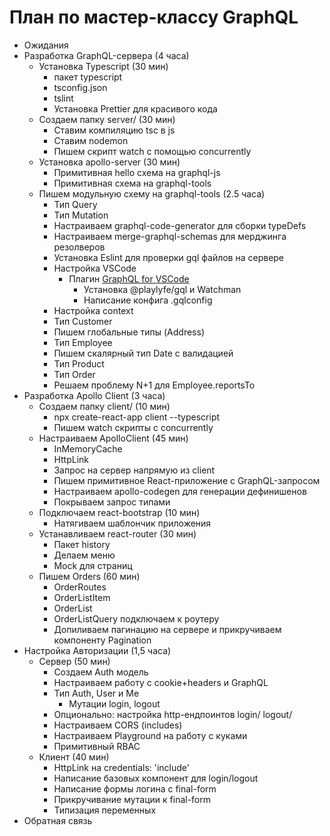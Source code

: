 # План по мастер-классу GraphQL

- Ожидания
- Разработка GraphQL-сервера (4 часа)
  - Установка Typescript (30 мин)
    - пакет typescript
    - tsconfig.json
    - tslint
    - Установка Prettier для красивого кода
  - Создаем папку server/ (30 мин)
    - Ставим компиляцию tsc в js
    - Ставим nodemon
    - Пишем скрипт watch с помощью concurrently
  - Установка apollo-server (30 мин)
    - Примитивная hello схема на graphql-js
    - Примитивная схема на graphql-tools
  - Пишем модульную схему на graphql-tools (2.5 часа)
    - Тип Query
    - Тип Mutation
    - Настраиваем graphql-code-generator для сборки typeDefs
    - Настраиваем merge-graphql-schemas для мерджинга резолверов
    - Установка Eslint для проверки gql файлов на сервере
    - Настройка VSCode
      - Плагин [GraphQL for VSCode](https://marketplace.visualstudio.com/items?itemName=kumar-harsh.graphql-for-vscode)
        - Установка @playlyfe/gql и Watchman 
        - Написание конфига .gqlconfig
    - Настройка context
    - Тип Customer
    - Пишем глобальные типы (Address)
    - Тип Employee
    - Пишем скалярный тип Date с валидацией
    - Тип Product
    - Тип Order
    - Решаем проблему N+1 для Employee.reportsTo
- Разработка Apollo Client (3 часа)
  - Создаем папку client/ (10 мин)
    - npx create-react-app client --typescript
    - Пишем watch скрипты с concurrently
  - Настраиваем ApolloClient (45 мин)
    - InMemoryCache
    - HttpLink
    - Запрос на сервер напрямую из client
    - Пишем примитивное React-приложение с GraphQL-запросом 
    - Настраиваем apollo-codegen для генерации дефинишенов
    - Покрываем запрос типами
  - Подключаем react-bootstrap (10 мин)
    - Натягиваем шаблончик приложения
  - Устанавливаем react-router (30 мин)
    - Пакет history
    - Делаем меню
    - Mock для страниц
  - Пишем Orders (60 мин)
    - OrderRoutes
    - OrderListItem
    - OrderList
    - OrderListQuery подключаем к роутеру
    - Допиливаем пагинацию на сервере и прикручиваем компоненту Pagination
- Настройка Авторизации (1,5 часа) 
  - Сервер (50 мин)
    - Создаем Auth модель
    - Настраиваем работу с cookie+headers и GraphQL
    - Тип Auth, User и Me
      - Мутации login, logout
    - Опционально: настройка http-ендпоинтов login/ logout/
    - Настраиваем CORS (includes)
    - Настраиваем Playground на работу с куками
    - Примитивный RBAC
  - Клиент (40 мин)
    - HttpLink на credentials: 'include'
    - Написание базовых компонент для login/logout
    - Написание формы логина с final-form
    - Прикручивание мутации к final-form
    - Типизация переменных
- Обратная связь

